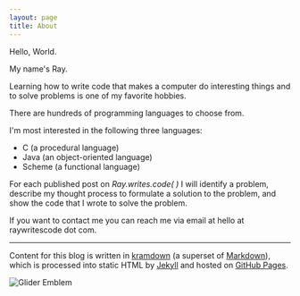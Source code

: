 ```yaml
---
layout: page
title: About
---
```


Hello, World.

My name's Ray. 

Learning how to write code that makes a computer do interesting things and to solve problems is one of my favorite hobbies. 

There are hundreds of programming languages to choose from. 

I'm most interested in the following three languages:

* C (a procedural language)
* Java (an object-oriented language)
* Scheme (a functional language)

For each published post on *Ray.writes.code( )* I will identify a problem, describe my thought process to formulate a solution to the problem, and show the code that I wrote to solve the problem.   

If you want to contact me you can reach me via email at hello at raywritescode dot com. 

-----

Content for this blog is written in [kramdown](https://kramdown.gettalong.org) (a superset of [Markdown](http://en.wikipedia.org/wiki/Markdown)), which is processed into static HTML by [Jekyll](http://jekyllrb.com/) and hosted on [GitHub Pages](https://pages.github.com/).

![Glider Emblem](../images/rwcAbout.jpg)
